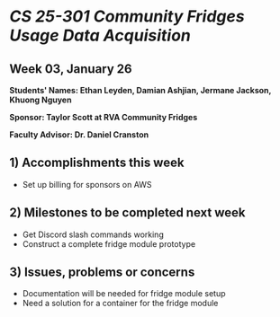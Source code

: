 # *CS 25-301 Community Fridges Usage Data Acquisition*

## Week 03, January 26

**Students' Names: Ethan Leyden, Damian Ashjian, Jermane Jackson, Khuong Nguyen**

**Sponsor: Taylor Scott at RVA Community Fridges**

**Faculty Advisor: Dr. Daniel Cranston**

## 1) Accomplishments this week ##
   - Set up billing for sponsors on AWS


## 2) Milestones to be completed next week ##
   - Get Discord slash commands working
   - Construct a complete fridge module prototype

## 3) Issues, problems or concerns ##
   - Documentation will be needed for fridge module setup
   - Need a solution for a container for the fridge module
   
